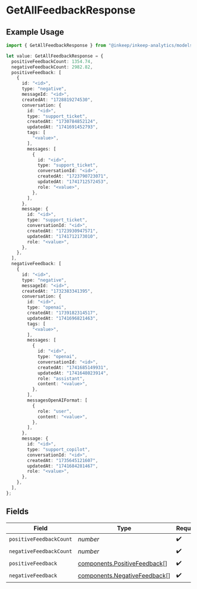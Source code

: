 # GetAllFeedbackResponse

## Example Usage

```typescript
import { GetAllFeedbackResponse } from "@inkeep/inkeep-analytics/models/components";

let value: GetAllFeedbackResponse = {
  positiveFeedbackCount: 1354.74,
  negativeFeedbackCount: 2982.82,
  positiveFeedback: [
    {
      id: "<id>",
      type: "negative",
      messageId: "<id>",
      createdAt: "1728819274530",
      conversation: {
        id: "<id>",
        type: "support_ticket",
        createdAt: "1730784852124",
        updatedAt: "1741691452793",
        tags: [
          "<value>",
        ],
        messages: [
          {
            id: "<id>",
            type: "support_ticket",
            conversationId: "<id>",
            createdAt: "1723790723071",
            updatedAt: "1741712572453",
            role: "<value>",
          },
        ],
      },
      message: {
        id: "<id>",
        type: "support_ticket",
        conversationId: "<id>",
        createdAt: "1723930947571",
        updatedAt: "1741712173010",
        role: "<value>",
      },
    },
  ],
  negativeFeedback: [
    {
      id: "<id>",
      type: "negative",
      messageId: "<id>",
      createdAt: "1732383341395",
      conversation: {
        id: "<id>",
        type: "openai",
        createdAt: "1739182314517",
        updatedAt: "1741696821463",
        tags: [
          "<value>",
        ],
        messages: [
          {
            id: "<id>",
            type: "openai",
            conversationId: "<id>",
            createdAt: "1741685149931",
            updatedAt: "1741648023914",
            role: "assistant",
            content: "<value>",
          },
        ],
        messagesOpenAIFormat: [
          {
            role: "user",
            content: "<value>",
          },
        ],
      },
      message: {
        id: "<id>",
        type: "support_copilot",
        conversationId: "<id>",
        createdAt: "1735645121607",
        updatedAt: "1741684281467",
        role: "<value>",
      },
    },
  ],
};
```

## Fields

| Field                                                                        | Type                                                                         | Required                                                                     | Description                                                                  |
| ---------------------------------------------------------------------------- | ---------------------------------------------------------------------------- | ---------------------------------------------------------------------------- | ---------------------------------------------------------------------------- |
| `positiveFeedbackCount`                                                      | *number*                                                                     | :heavy_check_mark:                                                           | N/A                                                                          |
| `negativeFeedbackCount`                                                      | *number*                                                                     | :heavy_check_mark:                                                           | N/A                                                                          |
| `positiveFeedback`                                                           | [components.PositiveFeedback](../../models/components/positivefeedback.md)[] | :heavy_check_mark:                                                           | N/A                                                                          |
| `negativeFeedback`                                                           | [components.NegativeFeedback](../../models/components/negativefeedback.md)[] | :heavy_check_mark:                                                           | N/A                                                                          |
